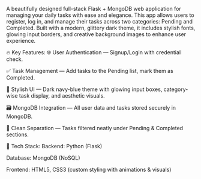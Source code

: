 A beautifully designed full-stack Flask + MongoDB web application for managing your daily tasks with ease and elegance. This app allows users to register, log in, and manage their tasks across two categories: Pending and Completed. Built with a modern, glittery dark theme, it includes stylish fonts, glowing input borders, and creative background images to enhance user experience.

🔥 Key Features:
🌐 User Authentication — Signup/Login with credential check.

✅ Task Management — Add tasks to the Pending list, mark them as Completed.

🎨 Stylish UI — Dark navy-blue theme with glowing input boxes, category-wise task display, and aesthetic visuals.

🗃️ MongoDB Integration — All user data and tasks stored securely in MongoDB.

📂 Clean Separation — Tasks filtered neatly under Pending & Completed sections.

📌 Tech Stack:
Backend: Python (Flask)

Database: MongoDB (NoSQL)

Frontend: HTML5, CSS3 (custom styling with animations & visuals)
